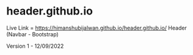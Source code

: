 # header.github.io

Live Link = https://himanshubijalwan.github.io/header.github.io/
Header (Navbar - Bootstrap)

Version 1 - 12/09/2022
